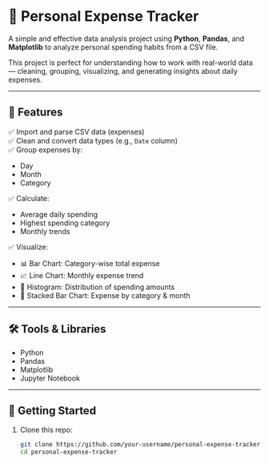 # 💸 Personal Expense Tracker

A simple and effective data analysis project using **Python**, **Pandas**, and **Matplotlib** to analyze personal spending habits from a CSV file.

This project is perfect for understanding how to work with real-world data — cleaning, grouping, visualizing, and generating insights about daily expenses.

---

## 📂 Features

✅ Import and parse CSV data (expenses)  
✅ Clean and convert data types (e.g., `Date` column)  
✅ Group expenses by:
- Day
- Month
- Category

✅ Calculate:
- Average daily spending
- Highest spending category
- Monthly trends

✅ Visualize:
- 📊 Bar Chart: Category-wise total expense
- 📈 Line Chart: Monthly expense trend
- 🧱 Histogram: Distribution of spending amounts
- 🧩 Stacked Bar Chart: Expense by category & month

---

## 🛠️ Tools & Libraries

- Python 
- Pandas
- Matplotlib
- Jupyter Notebook

---

## 🚀 Getting Started

1. Clone this repo:
   ```bash
   git clone https://github.com/your-username/personal-expense-tracker.git
   cd personal-expense-tracker
